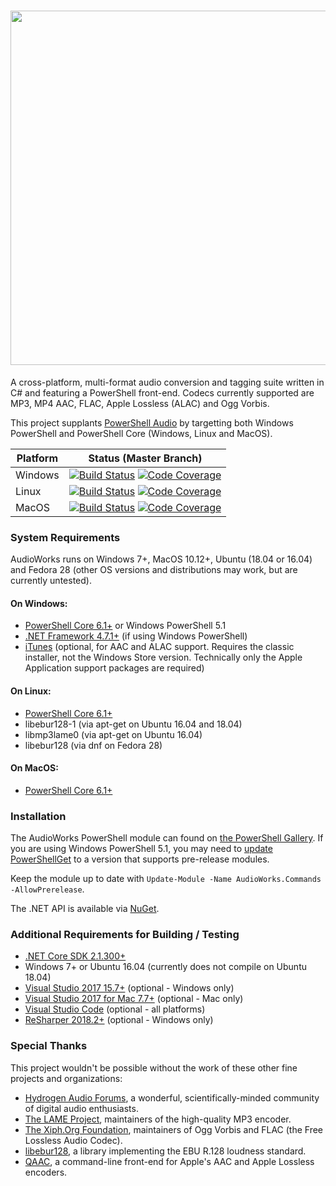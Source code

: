 <h1 align="center"><img src="https://github.com/jherby2k/AudioWorks/raw/master/Logo.png" width="567" /></h1>

A cross-platform, multi-format audio conversion and tagging suite written in C# and featuring a PowerShell front-end. Codecs currently supported are MP3, MP4 AAC, FLAC, Apple Lossless (ALAC) and Ogg Vorbis.

This project supplants [PowerShell Audio](https://github.com/jherby2k/PowerShellAudio) by targetting both Windows PowerShell and PowerShell Core (Windows, Linux and MacOS).

Platform | Status (Master Branch)
-- | --
Windows | [![Build Status](https://dev.azure.com/jherby2k/AudioWorks/_apis/build/status/AudioWorks%20for%20Windows?branchName=master)](https://dev.azure.com/jherby2k/AudioWorks/_build/latest?definitionId=2?branchName=master) [![Code Coverage](https://img.shields.io/azure-devops/coverage/jherby2k/AudioWorks/2.svg)](https://dev.azure.com/jherby2k/AudioWorks/_build/latest?definitionId=2?branchName=master)
Linux | [![Build Status](https://dev.azure.com/jherby2k/AudioWorks/_apis/build/status/AudioWorks%20for%20Linux?branchName=master)](https://dev.azure.com/jherby2k/AudioWorks/_build/latest?definitionId=3?branchName=master) [![Code Coverage](https://img.shields.io/azure-devops/coverage/jherby2k/AudioWorks/3.svg)](https://dev.azure.com/jherby2k/AudioWorks/_build/latest?definitionId=3?branchName=master)
MacOS | [![Build Status](https://dev.azure.com/jherby2k/AudioWorks/_apis/build/status/AudioWorks%20for%20MacOS?branchName=master)](https://dev.azure.com/jherby2k/AudioWorks/_build/latest?definitionId=4?branchName=master) [![Code Coverage](https://img.shields.io/azure-devops/coverage/jherby2k/AudioWorks/4.svg)](https://dev.azure.com/jherby2k/AudioWorks/_build/latest?definitionId=4?branchName=master)

### System Requirements
AudioWorks runs on Windows 7+, MacOS 10.12+, Ubuntu (18.04 or 16.04) and Fedora 28 (other OS versions and distributions may work, but are currently untested).

#### On Windows:
* [PowerShell Core 6.1+](https://github.com/PowerShell/PowerShell/releases) or Windows PowerShell 5.1
* [.NET Framework 4.7.1+](https://support.microsoft.com/en-us/help/4054530/microsoft-net-framework-4-7-2-offline-installer-for-windows) (if using Windows PowerShell)
* [iTunes](https://www.apple.com/itunes) (optional, for AAC and ALAC support. Requires the classic installer, not the Windows Store version. Technically only the Apple Application support packages are required)
#### On Linux:
* [PowerShell Core 6.1+](https://github.com/PowerShell/PowerShell/releases)
* libebur128-1 (via apt-get on Ubuntu 16.04 and 18.04)
* libmp3lame0 (via apt-get on Ubuntu 16.04)
* libebur128 (via dnf on Fedora 28)
#### On MacOS:
* [PowerShell Core 6.1+](https://github.com/PowerShell/PowerShell/releases)

### Installation
The AudioWorks PowerShell module can found on [the PowerShell Gallery](https://www.powershellgallery.com/packages/AudioWorks.Commands/1.0.0-beta1). If you are using Windows PowerShell 5.1, you may need to [update PowerShellGet](https://docs.microsoft.com/en-us/powershell/gallery/installing-psget) to a version that supports pre-release modules.

Keep the module up to date with `Update-Module -Name AudioWorks.Commands -AllowPrerelease`.

The .NET API is available via [NuGet](https://www.nuget.org/packages/AudioWorks.Api/1.0.0-beta1).

### Additional Requirements for Building / Testing
* [.NET Core SDK 2.1.300+](https://dotnet.github.io/)
* Windows 7+ or Ubuntu 16.04 (currently does not compile on Ubuntu 18.04)
* [Visual Studio 2017 15.7+](https://visualstudio.microsoft.com/downloads) (optional - Windows only)
* [Visual Studio 2017 for Mac 7.7+](https://visualstudio.microsoft.com/downloads) (optional - Mac only)
* [Visual Studio Code](https://code.visualstudio.com/) (optional - all platforms)
* [ReSharper 2018.2+](https://www.jetbrains.com/resharper/eap) (optional - Windows only)

### Special Thanks
This project wouldn't be possible without the work of these other fine projects and organizations:
* [Hydrogen Audio Forums](https://hydrogenaud.io/), a wonderful, scientifically-minded community of digital audio enthusiasts.
* [The LAME Project](http://lame.sourceforge.net/), maintainers of the high-quality MP3 encoder.
* [The Xiph.Org Foundation](https://xiph.org/), maintainers of Ogg Vorbis and FLAC (the Free Lossless Audio Codec).
* [libebur128](https://github.com/jiixyj/libebur128), a library implementing the EBU R.128 loudness standard.
* [QAAC](https://sites.google.com/site/qaacpage/), a command-line front-end for Apple's AAC and Apple Lossless encoders.
